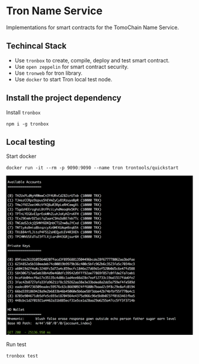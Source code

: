 # Tron Name Service

Implementations for smart contracts for the TomoChain Name Service.

## Techincal Stack

- Use `tronbox` to create, compile, deploy and test smart contract.
- Use `open zeppelin` for smart contract security.
- Use `tronweb` for tron library.
- Use `docker` to start Tron local test node.

## Install the project dependency

Install `tronbox`

```
npm i -g tronbox
```

## Local testing

Start docker

```
docker run -it --rm -p 9090:9090 --name tron trontools/quickstart
```

![Docker image](../assets/docker.png)

Run test
```
tronbox test
```
